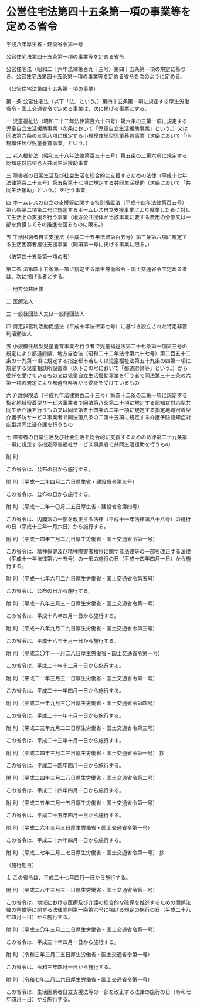# 公営住宅法第四十五条第一項の事業等を定める省令

平成八年厚生省・建設省令第一号

公営住宅法第四十五条第一項の事業等を定める省令

公営住宅法（昭和二十六年法律第百九十三号）第四十五条第一項の規定に基づき、公営住宅法第四十五条第一項の事業等を定める省令を次のように定める。

（公営住宅法第四十五条第一項の事業）

第一条 公営住宅法（以下「法」という。）第四十五条第一項に規定する厚生労働省令・国土交通省令で定める事業は、次に掲げる事業とする。

一 児童福祉法（昭和二十二年法律第百六十四号）第六条の三第一項に規定する児童自立生活援助事業（次条において「児童自立生活援助事業」という。）又は同法第六条の三第八項に規定する小規模住居型児童養育事業（次条において「小規模住居型児童養育事業」という。）

二 老人福祉法（昭和三十八年法律第百三十三号）第五条の二第六項に規定する認知症対応型老人共同生活援助事業

三 障害者の日常生活及び社会生活を総合的に支援するための法律（平成十七年法律第百二十三号）第五条第十七項に規定する共同生活援助（次条において「共同生活援助」という。）を行う事業

四 ホームレスの自立の支援等に関する特別措置法（平成十四年法律第百五号）第八条第二項第二号に規定するホームレス自立支援事業により就業した者に対して生活上の支援を行う事業（地方公共団体が当該事業に要する費用の全部又は一部を負担してその推進を図るものに限る。）

五 生活困窮者自立支援法（平成二十五年法律第百五号）第三条第六項に規定する生活困窮者居住支援事業（同項第一号に掲げる事業に限る。）

（法第四十五条第一項の者）

第二条 法第四十五条第一項に規定する厚生労働省令・国土交通省令で定める者は、次に掲げる者とする。

一 地方公共団体

二 医療法人

三 一般社団法人又は一般財団法人

四 特定非営利活動促進法（平成十年法律第七号）に基づき設立された特定非営利活動法人

五 小規模住居型児童養育事業を行う者で児童福祉法第二十七条第一項第三号の規定により都道府県、地方自治法（昭和二十二年法律第六十七号）第二百五十二条の十九第一項に規定する指定都市若しくは児童福祉法第五十九条の四第一項に規定する児童相談所設置市（以下この号において「都道府県等」という。）から委託を受けているもの又は児童自立生活援助事業を行う者で同法第三十三条の六第一項の規定により都道府県等から委託を受けているもの

六 介護保険法（平成九年法律第百二十三号）第四十二条の二第一項に規定する指定地域密着型サービス事業者で同法第八条第二十項に規定する認知症対応型共同生活介護を行うもの又は同法第五十四条の二第一項に規定する指定地域密着型介護予防サービス事業者で同法第八条の二第十五項に規定する介護予防認知症対応型共同生活介護を行うもの

七 障害者の日常生活及び社会生活を総合的に支援するための法律第二十九条第一項に規定する指定障害福祉サービス事業者で共同生活援助を行うもの

附 則

この省令は、公布の日から施行する。

附 則 （平成一二年四月二六日厚生省・建設省令第三号）

この省令は、公布の日から施行する。

附 則 （平成一二年一〇月二五日厚生省・建設省令第四号）

この省令は、内閣法の一部を改正する法律（平成十一年法律第八十八号）の施行の日（平成十三年一月六日）から施行する。

附 則 （平成一四年三月二九日厚生労働省・国土交通省令第一号）

この省令は、精神保健及び精神障害者福祉に関する法律等の一部を改正する法律（平成十一年法律第六十五号）の一部の施行の日（平成十四年四月一日）から施行する。

附 則 （平成一七年六月二九日厚生労働省・国土交通省令第五号）

この省令は、公布の日から施行する。

附 則 （平成一八年三月三一日厚生労働省・国土交通省令第一号）

この省令は、平成十八年四月一日から施行する。

附 則 （平成一八年九月二九日厚生労働省・国土交通省令第三号）

この省令は、平成十八年十月一日から施行する。

附 則 （平成二〇年一一月二八日厚生労働省・国土交通省令第一号）

この省令は、平成二十年十二月一日から施行する。

附 則 （平成二一年三月三一日厚生労働省・国土交通省令第一号）

この省令は、平成二十一年四月一日から施行する。

附 則 （平成二一年九月三〇日厚生労働省・国土交通省令第四号）

この省令は、平成二十一年十月一日から施行する。

附 則 （平成二三年九月二二日厚生労働省・国土交通省令第三号）

この省令は、平成二十三年十月一日から施行する。

附 則 （平成二四年三月二三日厚生労働省・国土交通省令第一号） 抄

この省令は、平成二十四年四月一日から施行する。

附 則 （平成二四年三月二八日厚生労働省・国土交通省令第二号）

この省令は、平成二十四年四月一日から施行する。

附 則 （平成二五年二月一五日厚生労働省・国土交通省令第一号）

この省令は、平成二十五年四月一日から施行する。

附 則 （平成二六年三月三日厚生労働省・国土交通省令第一号）

この省令は、平成二十六年四月一日から施行する。

附 則 （平成二七年三月二七日厚生労働省・国土交通省令第一号） 抄

（施行期日）

１ この省令は、平成二十七年四月一日から施行する。

附 則 （平成二八年三月三一日厚生労働省・国土交通省令第一号）

この省令は、地域における医療及び介護の総合的な確保を推進するための関係法律の整備等に関する法律附則第一条第六号に掲げる規定の施行の日（平成二十八年四月一日）から施行する。

附 則 （平成三〇年三月二二日厚生労働省・国土交通省令第一号）

この省令は、平成三十年四月一日から施行する。

附 則 （令和三年三月二五日厚生労働省・国土交通省令第一号）

この省令は、令和三年四月一日から施行する。

附 則 （令和七年二月二六日厚生労働省・国土交通省令第一号）

この省令は、生活困窮者自立支援法等の一部を改正する法律の施行の日（令和七年四月一日）から施行する。
